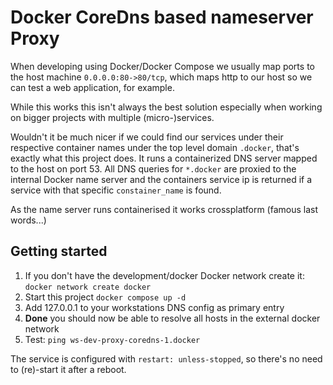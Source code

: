 # Docker CoreDns based nameserver Proxy

When developing using Docker/Docker Compose we usually map ports to the host machine `0.0.0.0:80->80/tcp`, which maps http to our host so we can test a web application, for example.

While this works this isn't always the best solution especially when working on bigger projects with multiple (micro-)services.

Wouldn't it be much nicer if we could find our services under their respective container names under the top level domain `.docker`, that's exactly what this project does. It runs a containerized DNS server mapped to the host on port 53. All DNS queries for `*.docker` are proxied to the internal Docker name server and the containers service ip is returned if a service with that specific `constainer_name` is found.

As the name server runs containerised it works crossplatform (famous last words...)


## Getting started
1. If you don't have the development/docker Docker network create it: `docker network create docker`
2. Start this project `docker compose up -d`
3. Add 127.0.0.1 to your workstations DNS config as primary entry
4. **Done** you should now be able to resolve all hosts in the external docker network
5. Test: `ping ws-dev-proxy-coredns-1.docker`

The service is configured with `restart: unless-stopped`, so there's no need to (re)-start it after a reboot.
